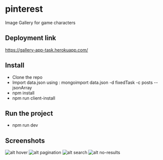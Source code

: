 # pinterest
Image Gallery for game characters
## Deployment link
https://gallery-app-task.herokuapp.com/
## Install
* Clone the repo
* Import data.json using :
    mongoimport data.json -d fixedTask -c posts --jsonArray
* npm install
* npm run client-install

## Run the project
* npm run dev

## Screenshots
![alt hover](https://serving.photos.photobox.com/441213219d5bccadb593334ddfab93313266bcd05d9e5d290d70fd8a2e07cb4bb46f7843.jpg)
![alt pagination](https://serving.photos.photobox.com/1125961800de5d1c6ca38e23ec3c16c1b5b799a87fd3623003ea39656d882f5973750cac.jpg)
![alt search](https://serving.photos.photobox.com/60641299b262d98982baf3e19c6e9556f5a970e4ab0f7d28cbfa16ba570d40db4ab9f78a.jpg)
![alt no-results](https://serving.photos.photobox.com/75276805425f73e5417ed7248a317733a5d426a48e61f4200472fbfac8cafcb3237cf4a2.jpg)



